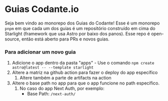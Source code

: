 # Guias Codante.io

Seja bem vindo ao monorepo dos Guias do Codante! Esse é um monorepo `pnpm` em que cada um dos guias é um repositório construído em cima do Starlight (framework que usa Astro por baixo dos panos). Esse repo é open-source, então está aberto para PRs e novos guias. 


### Para adicionar um novo guia

1. Adicione o app dentro da pasta "apps" - Use o comando `npm create astro@latest -- --template starlight`
3. Altere a matriz na github action para fazer o deploy do app específico
   1. Altere também a parte de artifacts na action
4. Altere o base path no app para que o app funcione no path específico.
   1. No caso do app Next Auth, por exemplo:
      - Base Path: `/next-auth/`
